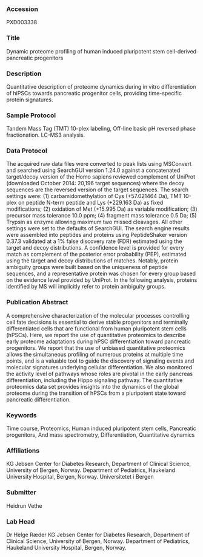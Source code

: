 ### Accession
PXD003338

### Title
Dynamic proteome profiling of human induced pluripotent stem cell-derived pancreatic progenitors

### Description
Quantitative description of proteome dynamics during in vitro differentiation of hiPSCs towards pancreatic progenitor cells, providing time-specific protein signatures.

### Sample Protocol
Tandem Mass Tag (TMT) 10-plex labeling, Off-line basic pH reversed phase fractionation. LC-MS3 analysis.

### Data Protocol
The acquired raw data files were converted to peak lists using MSConvert and searched using SearchGUI version 1.24.0 against a concatenated target/decoy version of the Homo sapiens reviewed complement of UniProt (downloaded October 2014: 20,196 target sequences) where the decoy sequences are the reversed version of the target sequences.   The search settings were: (1) carbamidomethylation of Cys (+57.021464 Da), TMT 10-plex on peptide N-term peptide and Lys (+229.163 Da) as fixed modifications; (2) oxidation of Met (+15.995 Da) as variable modification; (3) precursor mass tolerance 10.0 ppm; (4) fragment mass tolerance 0.5 Da; (5) Trypsin as enzyme allowing maximum two missed cleavages. All other settings were set to the defaults of SearchGUI.   The search engine results were assembled into peptides and proteins using PeptideShaker version 0.37.3 validated at a 1% false discovery rate (FDR) estimated using the target and decoy distributions. A confidence level is provided for every match as complement of the posterior error probability (PEP), estimated using the target and decoy distributions of matches. Notably, protein ambiguity groups were built based on the uniqueness of peptide sequences, and a representative protein was chosen for every group based on the evidence level provided by UniProt. In the following analysis, proteins identified by MS will implicitly refer to protein ambiguity groups.

### Publication Abstract
A comprehensive characterization of the molecular processes controlling cell fate decisions is essential to derive stable progenitors and terminally differentiated cells that are functional from human pluripotent stem cells (hPSCs). Here, we report the use of quantitative proteomics to describe early proteome adaptations during hPSC differentiation toward pancreatic progenitors. We report that the use of unbiased quantitative proteomics allows the simultaneous profiling of numerous proteins at multiple time points, and is a valuable tool to guide the discovery of signaling events and molecular signatures underlying cellular differentiation. We also monitored the activity level of pathways whose roles are pivotal in the early pancreas differentiation, including the Hippo signaling pathway. The quantitative proteomics data set provides insights into the dynamics of the global proteome during the transition of hPSCs from a pluripotent state toward pancreatic differentiation.

### Keywords
Time course, Proteomics, Human induced pluripotent stem cells, Pancreatic progenitors, And mass spectrometry, Differentiation, Quantitative dynamics

### Affiliations
KG Jebsen Center for Diabetes Research, Department of Clinical Science, University of Bergen, Norway. Department of Pediatrics, Haukeland University Hospital, Bergen, Norway.
Universitetet i Bergen

### Submitter
Heidrun Vethe

### Lab Head
Dr Helge Ræder
KG Jebsen Center for Diabetes Research, Department of Clinical Science, University of Bergen, Norway. Department of Pediatrics, Haukeland University Hospital, Bergen, Norway.


